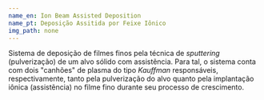 ```yaml
---
name_en: Ion Beam Assisted Deposition
name_pt: Deposição Assitida por Feixe Iônico
img_path: none
---
```

Sistema de deposição de filmes finos pela técnica de _sputtering_
(pulverização) de um alvo sólido com assistẽncia. Para tal, o sistema conta com
dois "canhões" de plasma do tipo _Kauffman_ responsáveis, respectivamente,
tanto pela pulverização do alvo quanto pela implantação iônica (assistẽncia) no
filme fino durante seu processo de crescimento.
